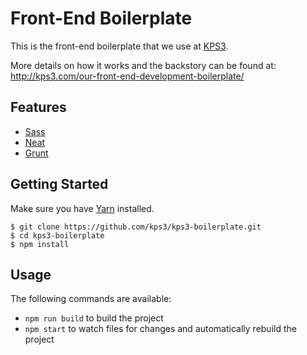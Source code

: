 # Front-End Boilerplate

This is the front-end boilerplate that we use at
[KPS3](http://kps3.com/).

More details on how it works and the backstory can be found at: http://kps3.com/our-front-end-development-boilerplate/

## Features

- [Sass](http://sass-lang.com/)
- [Neat](https://neat.bourbon.io/)
- [Grunt](http://gruntjs.com/)

## Getting Started

Make sure you have [Yarn](https://yarnpkg.com/) installed.

```
$ git clone https://github.com/kps3/kps3-boilerplate.git
$ cd kps3-boilerplate
$ npm install
```

## Usage

The following commands are available:

- `npm run build` to build the project
- `npm start` to watch files for changes and automatically rebuild the project
